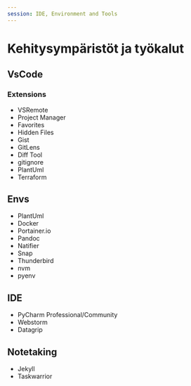 ```yaml
---
session: IDE, Environment and Tools
---
```


# Kehitysympäristöt ja työkalut

## VsCode

### Extensions

* VSRemote
* Project Manager
* Favorites
* Hidden Files
* Gist
* GitLens
* Diff Tool
* gitignore
* PlantUml
* Terraform

## Envs

* PlantUml
* Docker
* Portainer.io
* Pandoc 
* Natifier
* Snap
* Thunderbird
* nvm
* pyenv

## IDE

* PyCharm Professional/Community
* Webstorm
* Datagrip

## Notetaking

* Jekyll
* Taskwarrior
